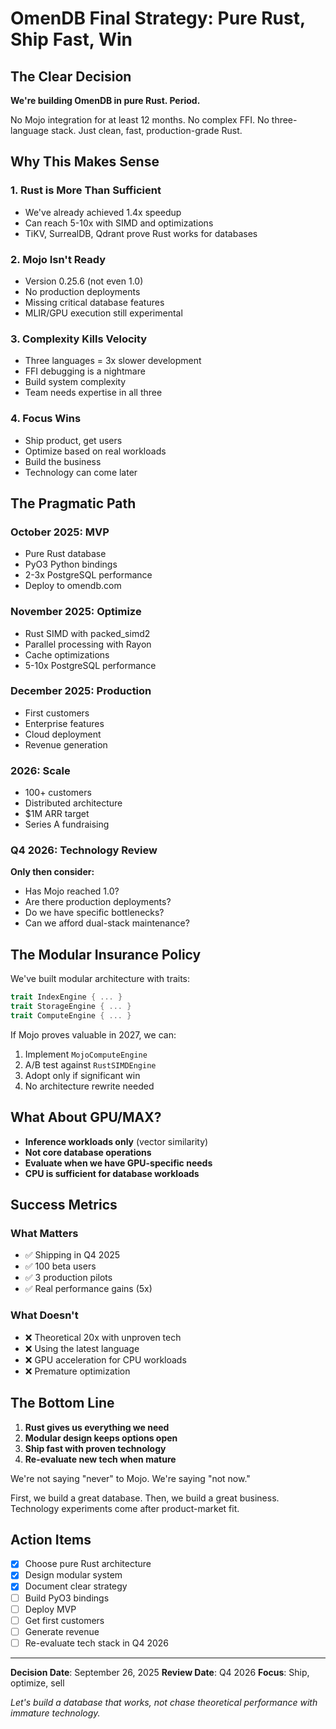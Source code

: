 # OmenDB Final Strategy: Pure Rust, Ship Fast, Win

## The Clear Decision

**We're building OmenDB in pure Rust. Period.**

No Mojo integration for at least 12 months. No complex FFI. No three-language stack. Just clean, fast, production-grade Rust.

## Why This Makes Sense

### 1. Rust is More Than Sufficient
- We've already achieved 1.4x speedup
- Can reach 5-10x with SIMD and optimizations
- TiKV, SurrealDB, Qdrant prove Rust works for databases

### 2. Mojo Isn't Ready
- Version 0.25.6 (not even 1.0)
- No production deployments
- Missing critical database features
- MLIR/GPU execution still experimental

### 3. Complexity Kills Velocity
- Three languages = 3x slower development
- FFI debugging is a nightmare
- Build system complexity
- Team needs expertise in all three

### 4. Focus Wins
- Ship product, get users
- Optimize based on real workloads
- Build the business
- Technology can come later

## The Pragmatic Path

### October 2025: MVP
- Pure Rust database
- PyO3 Python bindings
- 2-3x PostgreSQL performance
- Deploy to omendb.com

### November 2025: Optimize
- Rust SIMD with packed_simd2
- Parallel processing with Rayon
- Cache optimizations
- 5-10x PostgreSQL performance

### December 2025: Production
- First customers
- Enterprise features
- Cloud deployment
- Revenue generation

### 2026: Scale
- 100+ customers
- Distributed architecture
- $1M ARR target
- Series A fundraising

### Q4 2026: Technology Review
**Only then consider:**
- Has Mojo reached 1.0?
- Are there production deployments?
- Do we have specific bottlenecks?
- Can we afford dual-stack maintenance?

## The Modular Insurance Policy

We've built modular architecture with traits:
```rust
trait IndexEngine { ... }
trait StorageEngine { ... }
trait ComputeEngine { ... }
```

If Mojo proves valuable in 2027, we can:
1. Implement `MojoComputeEngine`
2. A/B test against `RustSIMDEngine`
3. Adopt only if significant win
4. No architecture rewrite needed

## What About GPU/MAX?

- **Inference workloads only** (vector similarity)
- **Not core database operations**
- **Evaluate when we have GPU-specific needs**
- **CPU is sufficient for database workloads**

## Success Metrics

### What Matters
- ✅ Shipping in Q4 2025
- ✅ 100 beta users
- ✅ 3 production pilots
- ✅ Real performance gains (5x)

### What Doesn't
- ❌ Theoretical 20x with unproven tech
- ❌ Using the latest language
- ❌ GPU acceleration for CPU workloads
- ❌ Premature optimization

## The Bottom Line

1. **Rust gives us everything we need**
2. **Modular design keeps options open**
3. **Ship fast with proven technology**
4. **Re-evaluate new tech when mature**

We're not saying "never" to Mojo. We're saying "not now."

First, we build a great database. Then, we build a great business. Technology experiments come after product-market fit.

## Action Items

- [x] Choose pure Rust architecture
- [x] Design modular system
- [x] Document clear strategy
- [ ] Build PyO3 bindings
- [ ] Deploy MVP
- [ ] Get first customers
- [ ] Generate revenue
- [ ] Re-evaluate tech stack in Q4 2026

---

**Decision Date**: September 26, 2025
**Review Date**: Q4 2026
**Focus**: Ship, optimize, sell

*Let's build a database that works, not chase theoretical performance with immature technology.*